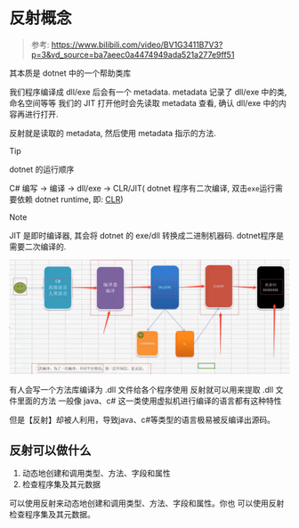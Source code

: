 # 反射概念

> 参考: <https://www.bilibili.com/video/BV1G3411B7V3?p=3&vd_source=ba7aeec0a4474949ada521a277e9ff51>

其本质是 dotnet 中的一个帮助类库

我们程序编译成 dll/exe 后会有一个 metadata.
metadata 记录了 dll/exe 中的类, 命名空间等等
我们的 JIT 打开他时会先读取 metadata 查看, 确认 dll/exe 中的内容再进行打开.

反射就是读取的 metadata, 然后使用 metadata 指示的方法.

> [!TIP]
>
> dotnet 的运行顺序
>
> C# 编写 -> 编译 -> dll/exe -> CLR/JIT( dotnet 程序有二次编译, 双击`exe`运行需要依赖 dotnet runtime, 即: [CLR](https://learn.microsoft.com/zh-cn/dotnet/standard/clr))

> [!NOTE]
>
> JIT 是即时编译器, 其会将 dotnet 的 exe/dll 转换成二进制机器码. dotnet程序是需要二次编译的.

![dotnet组成](./imgs/dotnet组成.png)

有人会写一个方法库编译为 .dll 文件给各个程序使用
反射就可以用来提取 .dll 文件里面的方法
一般像 java、c# 这一类使用虚拟机进行编译的语言都有这种特性

但是【反射】却被人利用，导致java、c#等类型的语言极易被反编译出源码。

## 反射可以做什么

1. 动态地创建和调用类型、方法、字段和属性
2. 检查程序集及其元数据

可以使用反射来动态地创建和调用类型、方法、字段和属性。你也
可以使用反射检查程序集及其元数据。
